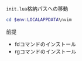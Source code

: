`init.lua`格納パスへの移動
```powershell
cd $env:LOCALAPPDATA\nvim
```

前提
* fdコマンドのインストール
* rgコマンドのインストール

